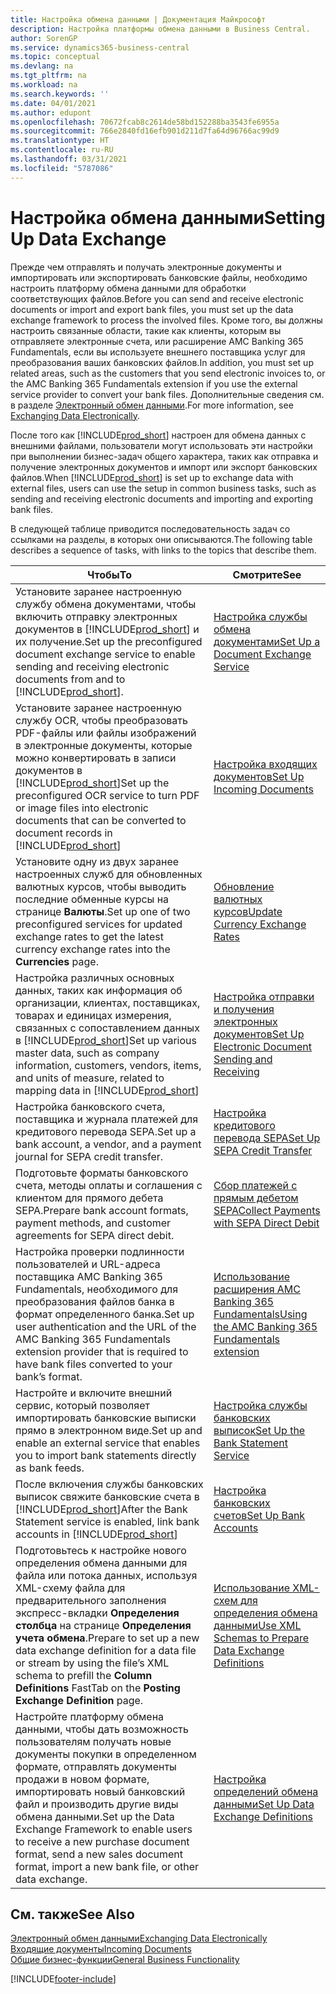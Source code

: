 ```yaml
---
title: Настройка обмена данными | Документация Майкрософт
description: Настройка платформы обмена данными в Business Central.
author: SorenGP
ms.service: dynamics365-business-central
ms.topic: conceptual
ms.devlang: na
ms.tgt_pltfrm: na
ms.workload: na
ms.search.keywords: ''
ms.date: 04/01/2021
ms.author: edupont
ms.openlocfilehash: 70672fcab8c2614de58bd152288ba3543fe6955a
ms.sourcegitcommit: 766e2840fd16efb901d211d7fa64d96766ac99d9
ms.translationtype: HT
ms.contentlocale: ru-RU
ms.lasthandoff: 03/31/2021
ms.locfileid: "5787086"
---
```

# <a name="setting-up-data-exchange"></a><span data-ttu-id="7e870-103">Настройка обмена данными</span><span class="sxs-lookup"><span data-stu-id="7e870-103">Setting Up Data Exchange</span></span>
<span data-ttu-id="7e870-104">Прежде чем отправлять и получать электронные документы и импортировать или экспортировать банковские файлы, необходимо настроить платформу обмена данными для обработки соответствующих файлов.</span><span class="sxs-lookup"><span data-stu-id="7e870-104">Before you can send and receive electronic documents or import and export bank files, you must set up the data exchange framework to process the involved files.</span></span> <span data-ttu-id="7e870-105">Кроме того, вы должны настроить связанные области, такие как клиенты, которым вы отправляете электронные счета, или расширение AMC Banking 365 Fundamentals, если вы используете внешнего поставщика услуг для преобразования ваших банковских файлов.</span><span class="sxs-lookup"><span data-stu-id="7e870-105">In addition, you must set up related areas, such as the customers that you send electronic invoices to, or the AMC Banking 365 Fundamentals extension if you use the external service provider to convert your bank files.</span></span> <span data-ttu-id="7e870-106">Дополнительные сведения см. в разделе [Электронный обмен данными](across-data-exchange.md).</span><span class="sxs-lookup"><span data-stu-id="7e870-106">For more information, see [Exchanging Data Electronically](across-data-exchange.md).</span></span>  

 <span data-ttu-id="7e870-107">После того как [!INCLUDE[prod_short](includes/prod_short.md)] настроен для обмена данных с внешними файлами, пользователи могут использовать эти настройки при выполнении бизнес-задач общего характера, таких как отправка и получение электронных документов и импорт или экспорт банковских файлов.</span><span class="sxs-lookup"><span data-stu-id="7e870-107">When [!INCLUDE[prod_short](includes/prod_short.md)] is set up to exchange data with external files, users can use the setup in common business tasks, such as sending and receiving electronic documents and importing and exporting bank files.</span></span>  

 <span data-ttu-id="7e870-108">В следующей таблице приводится последовательность задач со ссылками на разделы, в которых они описываются.</span><span class="sxs-lookup"><span data-stu-id="7e870-108">The following table describes a sequence of tasks, with links to the topics that describe them.</span></span>  

|<span data-ttu-id="7e870-109">**Чтобы**</span><span class="sxs-lookup"><span data-stu-id="7e870-109">**To**</span></span>|<span data-ttu-id="7e870-110">**Смотрите**</span><span class="sxs-lookup"><span data-stu-id="7e870-110">**See**</span></span>|  
|------------|-------------|  
|<span data-ttu-id="7e870-111">Установите заранее настроенную службу обмена документами, чтобы включить отправку электронных документов в [!INCLUDE[prod_short](includes/prod_short.md)] и их получение.</span><span class="sxs-lookup"><span data-stu-id="7e870-111">Set up the preconfigured document exchange service to enable sending and receiving electronic documents from and to [!INCLUDE[prod_short](includes/prod_short.md)].</span></span>|[<span data-ttu-id="7e870-112">Настройка службы обмена документами</span><span class="sxs-lookup"><span data-stu-id="7e870-112">Set Up a Document Exchange Service</span></span>](across-how-to-set-up-a-document-exchange-service.md)|  
|<span data-ttu-id="7e870-113">Установите заранее настроенную службу OCR, чтобы преобразовать PDF\-файлы или файлы изображений в электронные документы, которые можно конвертировать в записи документов в [!INCLUDE[prod_short](includes/prod_short.md)]</span><span class="sxs-lookup"><span data-stu-id="7e870-113">Set up the preconfigured OCR service to turn PDF or image files into electronic documents that can be converted to document records in [!INCLUDE[prod_short](includes/prod_short.md)]</span></span>|[<span data-ttu-id="7e870-114">Настройка входящих документов</span><span class="sxs-lookup"><span data-stu-id="7e870-114">Set Up Incoming Documents</span></span>](across-how-setup-income-documents.md)|  
|<span data-ttu-id="7e870-115">Установите одну из двух заранее настроенных служб для обновленных валютных курсов, чтобы выводить последние обменные курсы на странице **Валюты**.</span><span class="sxs-lookup"><span data-stu-id="7e870-115">Set up one of two preconfigured services for updated exchange rates to get the latest currency exchange rates into the **Currencies** page.</span></span>|[<span data-ttu-id="7e870-116">Обновление валютных курсов</span><span class="sxs-lookup"><span data-stu-id="7e870-116">Update Currency Exchange Rates</span></span>](finance-how-update-currencies.md)|  
|<span data-ttu-id="7e870-117">Настройка различных основных данных, таких как информация об организации, клиентах, поставщиках, товарах и единицах измерения, связанных с сопоставлением данных в [!INCLUDE[prod_short](includes/prod_short.md)]</span><span class="sxs-lookup"><span data-stu-id="7e870-117">Set up various master data, such as company information, customers, vendors, items, and units of measure, related to mapping data in [!INCLUDE[prod_short](includes/prod_short.md)]</span></span>|[<span data-ttu-id="7e870-118">Настройка отправки и получения электронных документов</span><span class="sxs-lookup"><span data-stu-id="7e870-118">Set Up Electronic Document Sending and Receiving</span></span>](across-how-to-set-up-electronic-document-sending-and-receiving.md)|  
|<span data-ttu-id="7e870-119">Настройка банковского счета, поставщика и журнала платежей для кредитового перевода SEPA.</span><span class="sxs-lookup"><span data-stu-id="7e870-119">Set up a bank account, a vendor, and a payment journal for SEPA credit transfer.</span></span>|[<span data-ttu-id="7e870-120">Настройка кредитового перевода SEPA</span><span class="sxs-lookup"><span data-stu-id="7e870-120">Set Up SEPA Credit Transfer</span></span>](finance-make-payments-with-bank-data-conversion-service-or-sepa-credit-transfer.md#setting-up-sepa-credit-transfer)|  
|<span data-ttu-id="7e870-121">Подготовьте форматы банковского счета, методы оплаты и соглашения с клиентом для прямого дебета SEPA.</span><span class="sxs-lookup"><span data-stu-id="7e870-121">Prepare bank account formats, payment methods, and customer agreements for SEPA direct debit.</span></span>|[<span data-ttu-id="7e870-122">Сбор платежей с прямым дебетом SEPA</span><span class="sxs-lookup"><span data-stu-id="7e870-122">Collect Payments with SEPA Direct Debit</span></span>](finance-collect-payments-with-sepa-direct-debit.md)|  
|<span data-ttu-id="7e870-123">Настройка проверки подлинности пользователей и URL-адреса поставщика AMC Banking 365 Fundamentals, необходимого для преобразования файлов банка в формат определенного банка.</span><span class="sxs-lookup"><span data-stu-id="7e870-123">Set up user authentication and the URL of the AMC Banking 365 Fundamentals extension provider that is required to have bank files converted to your bank’s format.</span></span>|[<span data-ttu-id="7e870-124">Использование расширения AMC Banking 365 Fundamentals</span><span class="sxs-lookup"><span data-stu-id="7e870-124">Using the AMC Banking 365 Fundamentals extension</span></span>](ui-extensions-amc-banking.md)|  
|<span data-ttu-id="7e870-125">Настройте и включите внешний сервис, который позволяет импортировать банковские выписки прямо в электронном виде.</span><span class="sxs-lookup"><span data-stu-id="7e870-125">Set up and enable an external service that enables you to import bank statements directly as bank feeds.</span></span>|[<span data-ttu-id="7e870-126">Настройка службы банковских выписок</span><span class="sxs-lookup"><span data-stu-id="7e870-126">Set Up the Bank Statement Service</span></span>](bank-how-setup-bank-statement-service.md)|  
|<span data-ttu-id="7e870-127">После включения службы банковских выписок свяжите банковские счета в [!INCLUDE[prod_short](includes/prod_short.md)]</span><span class="sxs-lookup"><span data-stu-id="7e870-127">After the Bank Statement service is enabled, link bank accounts in [!INCLUDE[prod_short](includes/prod_short.md)]</span></span>|[<span data-ttu-id="7e870-128">Настройка банковских счетов</span><span class="sxs-lookup"><span data-stu-id="7e870-128">Set Up Bank Accounts</span></span>](bank-how-setup-bank-accounts.md)|  
|<span data-ttu-id="7e870-129">Подготовьтесь к настройке нового определения обмена данными для файла или потока данных, используя XML-схему файла для предварительного заполнения экспресс\-вкладки **Определения столбца** на странице **Определения учета обмена**.</span><span class="sxs-lookup"><span data-stu-id="7e870-129">Prepare to set up a new data exchange definition for a data file or stream by using the file’s XML schema to prefill the **Column Definitions** FastTab on the **Posting Exchange Definition** page.</span></span>|[<span data-ttu-id="7e870-130">Использование XML-схем для определения обмена данными</span><span class="sxs-lookup"><span data-stu-id="7e870-130">Use XML Schemas to Prepare Data Exchange Definitions</span></span>](across-how-to-use-xml-schemas-to-prepare-data-exchange-definitions.md)|  
|<span data-ttu-id="7e870-131">Настройте платформу обмена данными, чтобы дать возможность пользователям получать новые документы покупки в определенном формате, отправлять документы продажи в новом формате, импортировать новый банковский файл и производить другие виды обмена данными.</span><span class="sxs-lookup"><span data-stu-id="7e870-131">Set up the Data Exchange Framework to enable users to receive a new purchase document format, send a new sales document format, import a new bank file, or other data exchange.</span></span>|[<span data-ttu-id="7e870-132">Настройка определений обмена данными</span><span class="sxs-lookup"><span data-stu-id="7e870-132">Set Up Data Exchange Definitions</span></span>](across-how-to-set-up-data-exchange-definitions.md)|  

## <a name="see-also"></a><span data-ttu-id="7e870-133">См. также</span><span class="sxs-lookup"><span data-stu-id="7e870-133">See Also</span></span>  
[<span data-ttu-id="7e870-134">Электронный обмен данными</span><span class="sxs-lookup"><span data-stu-id="7e870-134">Exchanging Data Electronically</span></span>](across-data-exchange.md)  
[<span data-ttu-id="7e870-135">Входящие документы</span><span class="sxs-lookup"><span data-stu-id="7e870-135">Incoming Documents</span></span>](across-income-documents.md)  
[<span data-ttu-id="7e870-136">Общие бизнес-функции</span><span class="sxs-lookup"><span data-stu-id="7e870-136">General Business Functionality</span></span>](ui-across-business-areas.md)  


[!INCLUDE[footer-include](includes/footer-banner.md)]